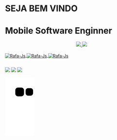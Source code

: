 # SEJA BEM VINDO
# Mobile Software Enginner
          
<div align="center">
  <a href="https://github.com/Lukazi19">
  <img height="180em" src="https://github-readme-stats.vercel.app/api?username=Lukazi19&show_icons=true&theme=transparent&include_all_commits=true&count_private=true"/>
  <img height="180em" src="https://github-readme-stats.vercel.app/api/top-langs/?username=Lukazi19&layout=compact&langs_count=7&theme=transparent"/>
</div>
  
 <div style="display: inline_block"><br>
    <img align="center" alt="Rafa-Js" height="30" width="40" src="https://cdn.jsdelivr.net/gh/devicons/devicon/icons/vscode/vscode-original.svg"/>
    <img align="center" alt="Rafa-Js" height="30" width="40" src="https://cdn.jsdelivr.net/gh/devicons/devicon/icons/flutter/flutter-original.svg"/>
    <img align="center" alt="Rafa-Js" height="35" width="35" src="https://cdn.jsdelivr.net/gh/devicons/devicon/icons/dart/dart-original.svg"/>
</div>
  
  ##
 
<div> 
<a href="https://www.instagram.com/luk4zi7/" target="_blank"><img src="https://img.shields.io/badge/-Instagram-%23E4405F?style=for-the-badge&logo=instagram&logoColor=white" target="_blank"></a>
<a href = "mailto:lucasflorencio876@gmail.com"><img src="https://img.shields.io/badge/-Gmail-%23333?style=for-the-badge&logo=gmail&logoColor=white" target="_blank"></a>
<a href="https://www.linkedin.com/in/lucas-florencio-91864b222" target="_blank"><img src="https://img.shields.io/badge/-LinkedIn-%230077B5?style=for-the-badge&logo=linkedin&logoColor=white" target="_blank"></a>
          
      
![snake gif](https://github.com/Formandodev/Formandodev/blob/output/github-contribution-grid-snake.svg)
